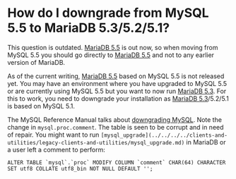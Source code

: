# How do I downgrade from MySQL 5.5 to MariaDB 5.3/5.2/5.1?

This question is outdated. [MariaDB 5.5](/en/what-is-mariadb-55/) is out now, so when moving from MySQL 5.5 you should go directly to [MariaDB 5.5](/en/what-is-mariadb-55/) and not to any earlier version of MariaDB.

As of the current writing, [MariaDB 5.5](/en/what-is-mariadb-55/) based on MySQL 5.5 is not released yet. You may have an environment where you have upgraded to MySQL 5.5 or are currently using MySQL 5.5 but you want to now run [MariaDB 5.3](/en/what-is-mariadb-53/). For this to work, you need to downgrade your installation as [MariaDB 5.3](/en/what-is-mariadb-53/)/5.2/5.1 is based on MySQL 5.1.

The MySQL Reference Manual talks about [downgrading MySQL](http://dev.mysql.com/doc/refman/5.5/en/downgrading.html). Note the change in `mysql.proc.comment`. The table is seen to be corrupt and in need of repair. You might want to run `[mysql_upgrade](../../../../clients-and-utilities/legacy-clients-and-utilities/mysql_upgrade.md)` in MariaDB or a user left a comment to perform:

```
ALTER TABLE `mysql`.`proc` MODIFY COLUMN `comment` CHAR(64) CHARACTER SET utf8 COLLATE utf8_bin NOT NULL DEFAULT '';
```